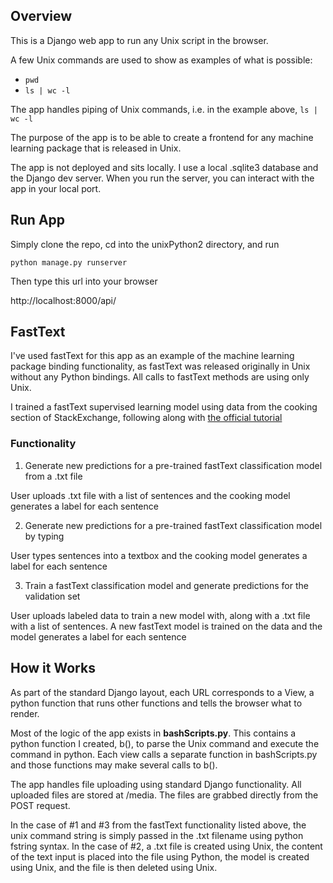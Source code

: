 ## Overview

This is a Django web app to run any Unix script in the browser.

A few Unix commands are used to show as examples of what is possible:
- `pwd`
- `ls | wc -l`

The app handles piping of Unix commands, i.e. in the example above, `ls | wc -l`

The purpose of the app is to be able to create a frontend for any machine learning package that is released in Unix.

The app is not deployed and sits locally. I use a local .sqlite3 database and the Django dev server. When you run the server, you can interact with the app in your local port.

## Run App

Simply clone the repo, cd into the unixPython2 directory, and run

`python manage.py runserver`

Then type this url into your browser

http://localhost:8000/api/

## FastText

I've used fastText for this app as an example of the machine learning package binding functionality, as
fastText was released originally in Unix without any Python bindings.  All calls to fastText methods are using only Unix.

I trained a fastText supervised learning model using data from the cooking section of StackExchange, following along with [the official tutorial](https://fasttext.cc/docs/en/supervised-tutorial.html)

### Functionality
1. Generate new predictions for a pre-trained fastText classification model from a .txt file

User uploads .txt file with a list of sentences and the cooking model generates a label for each sentence

2. Generate new predictions for a pre-trained fastText classification model by typing

User types sentences into a textbox and the cooking model generates a label for each sentence

3. Train a fastText classification model and generate predictions for the validation set

User uploads labeled data to train a new model with, along with a .txt file with a list of sentences. A new fastText model is trained on the data and the model generates a label for each sentence

## How it Works
As part of the standard Django layout, each URL corresponds to a View, a python function that runs other functions and tells the browser what to render.

Most of the logic of the app exists in **bashScripts.py**. This contains a python function I created, b(), to parse the Unix command and execute the command in python. Each view calls a separate function in bashScripts.py and those functions may make several calls to b().

The app handles file uploading using standard Django functionality. All uploaded files are stored at /media. The files are grabbed directly from the POST request.

In the case of #1 and #3 from the fastText functionality listed above, the unix command string is simply passed in the .txt filename using python fstring syntax. In the case of #2, a .txt file is created using Unix, the content of the text input is placed into the file using Python, the model is created using Unix, and the file is then deleted using Unix.